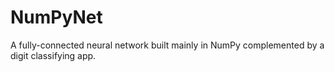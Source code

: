 # NumPyNet
A fully-connected neural network built mainly in NumPy complemented by a digit classifying app.


